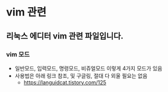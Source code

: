 # vim 관련
## 리눅스 에디터 vim 관련 파일입니다.
### vim 모드
- 일반모드, 입력모드, 명령모드, 비쥬얼모드 이렇게 4가지 모드가 있음
- 사용법은 아래 링크 참조, 및 구글링, 절대 다 외울 필요는 없음
  - https://languidcat.tistory.com/125 <br>
